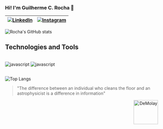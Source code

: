 ### Hi! I'm Guilherme C. Rocha 🚀

| [![LinkedIn](https://img.shields.io/badge/LinkedIn-0077B5?style=for-the-badge&logo=linkedin&logoColor=white)](https://www.linkedin.com/in/guilherme-rocha-206448221/) | [![Instagram](https://img.shields.io/badge/Instagram-E4405F?style=for-the-badge&logo=instagram&logoColor=white)](https://www.instagram.com/_guii_c/) |
|:-----------------------------------------------------------------------------------------------------------------------------------------------------------------:|:------------------------------------------------------------------------------------------------------------------------------------------------------------------:|



![Rocha's GitHub stats](https://github-readme-stats.vercel.app/api?username=devguic&show_icons=true&theme=dark)

##  **Technologies and Tools**


<div style="display: inline_block"><br/>
<img align ="center" alt = "javascript" src ="https://img.shields.io/badge/JavaScript-F7DF1E?style=for-the-badge&logo=javascript&logoColor=black"/>
<img align ="center" alt = "javascript" src ="https://img.shields.io/badge/Java-ED8B00?style=for-the-badge&logo=openjdk&logoColor=white"/>
</div><br/>


![Top Langs](https://github-readme-stats.vercel.app/api/top-langs/?username=devguic&hide_progress=false&bg_color=000000&title_color=2bd4ad&text_color=ffffff)





>"The difference between an individual who cleans the floor and an astrophysicist is a difference in information" 

<p align="right">
  <img alt="DeMolay" height="80" src="https://demolay.org/wp-content/uploads/2018/07/DeMolaay_Emblem_Color.png">
</p>
